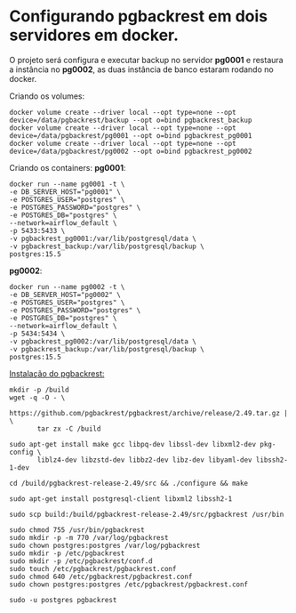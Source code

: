 # Configurando pgbackrest em dois servidores em docker.

O projeto será configura e executar backup no servidor __pg0001__ e restaura a instância no __pg0002__, as duas instância de banco estaram rodando no docker.


Criando os volumes:
````
docker volume create --driver local --opt type=none --opt device=/data/pgbackrest/backup --opt o=bind pgbackrest_backup
docker volume create --driver local --opt type=none --opt device=/data/pgbackrest/pg0001 --opt o=bind pgbackrest_pg0001
docker volume create --driver local --opt type=none --opt device=/data/pgbackrest/pg0002 --opt o=bind pgbackrest_pg0002
````

Criando os containers:
__pg0001__:
````
docker run --name pg0001 -t \
-e DB_SERVER_HOST="pg0001" \
-e POSTGRES_USER="postgres" \
-e POSTGRES_PASSWORD="postgres" \
-e POSTGRES_DB="postgres" \
--network=airflow_default \
-p 5433:5433 \
-v pgbackrest_pg0001:/var/lib/postgresql/data \
-v pgbackrest_backup:/var/lib/postgresql/backup \
postgres:15.5
````
__pg0002__:
````
docker run --name pg0002 -t \
-e DB_SERVER_HOST="pg0002" \
-e POSTGRES_USER="postgres" \
-e POSTGRES_PASSWORD="postgres" \
-e POSTGRES_DB="postgres" \
--network=airflow_default \
-p 5434:5434 \
-v pgbackrest_pg0002:/var/lib/postgresql/data \
-v pgbackrest_backup:/var/lib/postgresql/backup \
postgres:15.5
````


[Instalação do pgbackrest:](https://pgbackrest.org/user-guide.html#async-archiving)
````
mkdir -p /build
wget -q -O - \
       https://github.com/pgbackrest/pgbackrest/archive/release/2.49.tar.gz | \
       tar zx -C /build

sudo apt-get install make gcc libpq-dev libssl-dev libxml2-dev pkg-config \
       liblz4-dev libzstd-dev libbz2-dev libz-dev libyaml-dev libssh2-1-dev

cd /build/pgbackrest-release-2.49/src && ./configure && make

sudo apt-get install postgresql-client libxml2 libssh2-1

sudo scp build:/build/pgbackrest-release-2.49/src/pgbackrest /usr/bin

sudo chmod 755 /usr/bin/pgbackrest
sudo mkdir -p -m 770 /var/log/pgbackrest
sudo chown postgres:postgres /var/log/pgbackrest
sudo mkdir -p /etc/pgbackrest
sudo mkdir -p /etc/pgbackrest/conf.d
sudo touch /etc/pgbackrest/pgbackrest.conf
sudo chmod 640 /etc/pgbackrest/pgbackrest.conf
sudo chown postgres:postgres /etc/pgbackrest/pgbackrest.conf

sudo -u postgres pgbackrest
````



